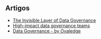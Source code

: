 ## Artigos

- [The Invisible Layer of Data Governance](https://thedatagovernanceplaybook.substack.com/p/the-invisible-layer-of-data-governance)
- [High-impact data governance teams](https://medium.com/@mikldd/high-impact-data-governance-teams-0a90a3deefd1)
- [Data Governance - by Ovaledge](https://www.ovaledge.com/blog/tag/data-governance)
